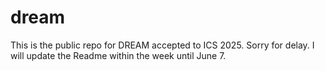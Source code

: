 # dream
This is the public repo for DREAM accepted to ICS 2025.
Sorry for delay. I will update the Readme within the week until June 7.
